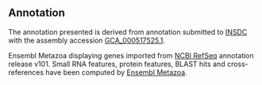 **Annotation**
----------

The annotation presented is derived from annotation submitted to
[INSDC](http://www.insdc.org) with the assembly accession [GCA\_000517525.1](http://www.ebi.ac.uk/ena/data/view/GCA_000517525.1).

Ensembl Metazoa displaying genes imported from [NCBI RefSeq](https://www.ncbi.nlm.nih.gov/genome/annotation_euk/Limulus_polyphemus/101) annotation release v101.
Small RNA features, protein features, BLAST hits and cross-references have been
computed by [Ensembl Metazoa](https://metazoa.ensembl.org/info/genome/annotation/index.html).
